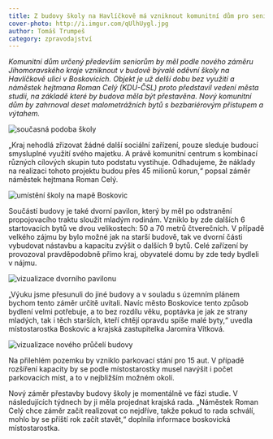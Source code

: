 ```yaml
---
title: Z budovy školy na Havlíčkově má vzniknout komunitní dům pro seniory
cover-photo: http://i.imgur.com/qUlhUygl.jpg
author: Tomáš Trumpeš
category: zpravodajství
---
```


*Komunitní dům určený především seniorům by měl podle nového záměru Jihomoravského kraje vzniknout v budově bývalé oděvní školy na Havlíčkově ulici v Boskovicích. Objekt je už delší dobu bez využití a náměstek hejtmana Roman Celý (KDU-ČSL) proto představil vedení města studii, na základě které by budova měla být přestavěna. Nový komunitní dům by zahrnoval deset malometrážních bytů s bezbariérovým přístupem a výtahem.*

<img src="http://i.imgur.com/qUlhUyg.jpg" alt="současná podoba školy" class="img-responsive img-popup" data-author="Tomáš Trumpeš">

„Kraj nehodlá zřizovat žádné další sociální zařízení, pouze sleduje budoucí smysluplné využití svého majetku. A právě komunitní centrum s kombinací různých cílových skupin tuto podstatu vystihuje. Odhadujeme, že náklady na realizaci tohoto projektu budou přes 45 milionů korun,“ popsal záměr náměstek hejtmana Roman Celý.

<img src="http://i.imgur.com/1GnCYZH.png" alt="umístění školy na mapě Boskovic" class="img-responsive img-popup" data-author="Mapy.cz">

Součástí budovy je také dvorní pavilon, který by měl po odstranění propojovacího traktu sloužit mladým rodinám. Vzniklo by zde dalších 6 startovacích bytů ve dvou velikostech: 50 a 70 metrů čtverečních. V případě velkého zájmu by bylo možné jak na starší budově, tak ve dvorní části vybudovat nástavbu a kapacitu zvýšit o dalších 9 bytů. Celé zařízení by provozoval pravděpodobně přímo kraj, obyvatelé domu by zde tedy bydleli v nájmu.

<img src="http://i.imgur.com/VbhM7lT.jpg" alt="vizualizace dvorního pavilonu" class="img-responsive img-popup" data-author="Jihomoravský kraj">

„Výuku jsme přesunuli do jiné budovy a v souladu s územním plánem bychom tento záměr určitě uvítali. Navíc město Boskovice tento způsob bydlení velmi potřebuje, a to bez rozdílu věku, poptávka je jak ze strany mladých, tak i těch starších, kteří chtějí opravdu spíše malé byty,“ uvedla místostarostka Boskovic a krajská zastupitelka Jaromíra Vítková.

<img src="http://i.imgur.com/fefEbqX.jpg" alt="vizualizace nového průčelí budovy" class="img-responsive img-popup" data-author="Jihomoravský kraj">

Na přilehlém pozemku by vzniklo parkovací stání pro 15 aut. V případě rozšíření kapacity by se podle místostarostky musel navýšit i počet parkovacích míst, a to v nejbližším možném okolí.

Nový záměr přestavby budovy školy je momentálně ve fázi studie. V následujících týdnech by ji měla projednat krajská rada. „Náměstek Roman Celý chce záměr začít realizovat co nejdříve, takže pokud to rada schválí, mohlo by se příští rok začít stavět,“ doplnila informace boskovická místostarostka.